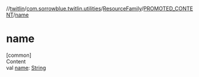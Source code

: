 //[twitlin](../../../index.md)/[com.sorrowblue.twitlin.utilities](../../index.md)/[ResourceFamily](../index.md)/[PROMOTED_CONTENT](index.md)/[name](name.md)



# name  
[common]  
Content  
val [name](name.md): [String](https://kotlinlang.org/api/latest/jvm/stdlib/kotlin/-string/index.html)  



